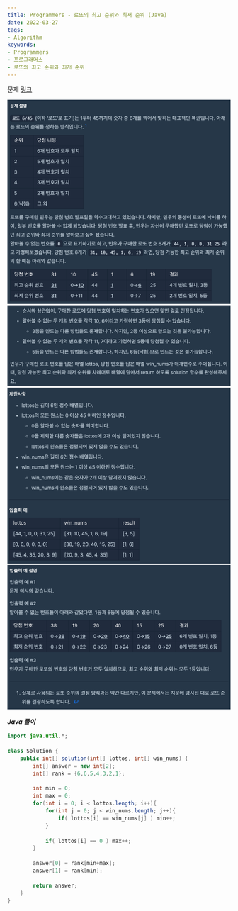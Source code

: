 ```yaml
---
title: Programmers - 로또의 최고 순위와 최저 순위 (Java)
date: 2022-03-27
tags:
- Algorithm
keywords:
- Programmers
- 프로그래머스
- 로또의 최고 순위와 최저 순위
---
```


문제 [링크](https://school.programmers.co.kr/learn/courses/30/lessons/77484)

![](screenshot1.png)
![](screenshot2.png)
![](screenshot3.png)
![](screenshot4.png)

_**Java 풀이**_
```java
import java.util.*;

class Solution {
    public int[] solution(int[] lottos, int[] win_nums) {
        int[] answer = new int[2];
        int[] rank = {6,6,5,4,3,2,1};
        
        int min = 0;
        int max = 0;
        for(int i = 0; i < lottos.length; i++){
            for(int j = 0; j < win_nums.length; j++){
                if( lottos[i] == win_nums[j] ) min++;
            }
            
            if( lottos[i] == 0 ) max++;
        }
        
        answer[0] = rank[min+max];
        answer[1] = rank[min];
        
        return answer;
    }
}
```
